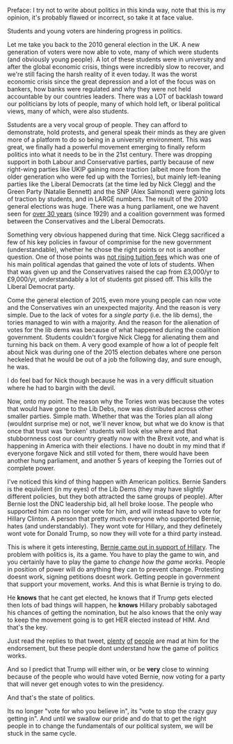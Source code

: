 Preface: I try not to write about politics in this kinda way, note that this is my opinion, it's probably flawed or incorrect, so take it at face value.

Students and young voters are hindering progress in politics.

Let me take you back to the 2010 general election in the UK. A new generation of voters were now able to vote, many of which were students (and obviously young people). A lot of these students were in university and after the global economic crisis, things were incredibly slow to recover, and we're still facing the harsh reality of it even today. It was the worst economic crisis since the great depression and a lot of the focus was on bankers, how banks were regulated and why they were not held accountable by our countries leaders. There was a LOT of backlash toward our politicians by lots of people, many of which hold left, or liberal political views, many of which, were also students.

Sstudents are a very vocal group of people. They can afford to demonstrate, hold protests, and general speak their minds as they are given more of a platform to do so being in a university environment. This was great, we finally had a powerful movement emerging to finally reform politics into what it needs to be in the 21st century. There was dropping support in both Labour and Conservative parties, partly because of new right-wing parties like UKIP gaining more traction (albeit more from the older generation who were fed up with the Torries), but mainly left-leaning parties like the Liberal Democrats (at the time led by Nick Clegg) and the Green Party (Natalie Bennett) and the SNP (Alex Salmond) were gaining lots of traction by students, and in LARGE numbers. The result of the 2010 general elections was huge. There was a hung parliament, one we havent seen for [over 30 years](https://en.wikipedia.org/wiki/Hung_parliament#United_Kingdom) (since 1929) and a coalition government was formed between the Conservatives and the Liberal Democrats.

Something very obvious happened during that time. Nick Clegg sacrificed a few of his key policies in favour of comprimise for the new government (understandable), whether he chose the right points or not is another question. One of those points was [not rising tuition fees](https://en.wikipedia.org/wiki/Vote_for_Students_pledge) which was one of his main political agendas that gained the vote of lots of students. When that was given up and the Conservatives raised the cap from £3,000/yr to £9,000/yr, understandably a lot of students got pissed off. This kills the Liberal Democrat party.

Come the general election of 2015, even more young people can now vote and the Conservatives win an unexpected majority. And the reason is very simple. Due to the lack of votes for a *single party* (i.e. the lib dems), the tories managed to win with a majority. And the reason for the alienation of votes for the lib dems was because of what happened during the coalition government. Students couldn't forgive Nick Clegg for alienating them and turning his back on them. A very good example of how a lot of people felt about Nick was during one of the 2015 election debates where one person heckeled that he would be out of a job the following day, and sure enough, he was. 

I do feel bad for Nick though because he was in a very difficult situation where he had to bargin with the devil.

Now, onto my point. The reason why the Tories won was because the votes that would have gone to the Lib Debs, now was distributed across other smaller parties. Simple math. Whether that was the Tories plan all along (wouldnt surprise me) or not, we'll never know, but what we do know is that once that trust was 'broken' students will look else where and that stubbornness cost our country greatly now with the Brexit vote, and what is happening in America with their elections. I have no doubt in my mind that if everyone forgave Nick and still voted for them, there would have been another hung parliament, and another 5 years of keeping the Torries out of complete power.

I've noticed this kind of thing happen with American politics. Bernie Sanders is the equivilent (in my eyes) of the Lib Dems (they may have slightly different policies, but they both attracted the same groups of people). After Bernie lost the DNC leadership bid, all hell broke loose. The people who supported him can no longer vote for him, and will instead have to vote for Hillary Clinton. A person that pretty much everyone who supported Bernie, hates (and understandably). They wont vote for Hillary, and they definetely wont vote for Donald Trump, so now they will vote for a third party instead. 

This is where it gets interesting, [Bernie came out in support of Hillary](https://twitter.com/BernieSanders/status/783416436001759233). The problem with politics is, its a game. You have to play the game to win, and you certainly have to play the game to *change how the game works*. People in position of power will do anything they can to prevent change. Protesting doesnt work, signing petitions doesnt work. Getting people in government that support your movement, works. And this is what Bernie is trying to do.

He **knows** that he cant get elected, he knows that if Trump gets elected then lots of bad things will happen, he **knows** Hillary probably sabotaged his chances of getting the nomination, but he also knows that the only way to keep the movement going is to get HER elected instead of HIM. And that's the key.

Just read the replies to that tweet, [plenty](https://twitter.com/11SBiase/status/783417175432318978) [of](https://twitter.com/EnemyWithinn/status/783416901158445056) [people](https://twitter.com/mattheufarmer/status/783416639945605120) are mad at him for the endorsement, but these people dont understand how the game of politics works.

And so I predict that Trump will either win, or be **very** close to winning because of the people who would have voted Bernie, now voting for a party that will never get enough votes to win the presidency. 

And that's the state of politics.

Its no longer "vote for who you believe in", its "vote to stop the crazy guy getting in". And until we swallow our pride and do that to get the right people in to change the fundamentals of our political system, we will be stuck in the same cycle.


